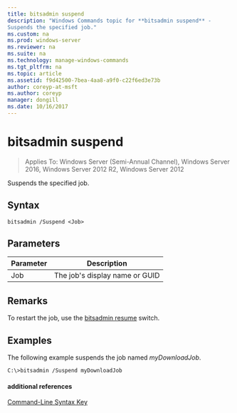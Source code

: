 ```yaml
---
title: bitsadmin suspend
description: "Windows Commands topic for **bitsadmin suspend** - 
Suspends the specified job."
ms.custom: na
ms.prod: windows-server
ms.reviewer: na
ms.suite: na
ms.technology: manage-windows-commands
ms.tgt_pltfrm: na
ms.topic: article
ms.assetid: f9d42500-7bea-4aa8-a9f0-c22f6ed3e73b
author: coreyp-at-msft
ms.author: coreyp
manager: dongill
ms.date: 10/16/2017
---
```

# bitsadmin suspend

> Applies To: Windows Server (Semi-Annual Channel), Windows Server 2016, Windows Server 2012 R2, Windows Server 2012

Suspends the specified job.

## Syntax

```
bitsadmin /Suspend <Job>
```

## Parameters

|Parameter|Description|
|-------|--------|
|Job|The job's display name or GUID|

## Remarks

To restart the job, use the [bitsadmin resume](bitsadmin-resume.md) switch.

## <a name="BKMK_examples"></a>Examples

The following example suspends the job named *myDownloadJob*.

```
C:\>bitsadmin /Suspend myDownloadJob
```

#### additional references

[Command-Line Syntax Key](command-line-syntax-key.md)
